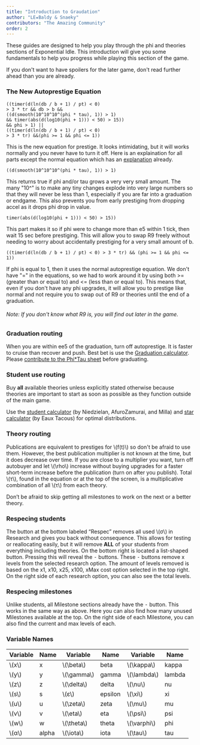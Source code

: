 ```yaml
---
title: "Introduction to Graudation"
author: "LE★Baldy & Snaeky"
contributors: "The Amazing Community"
order: 2
---
```


These guides are designed to help you play through the phi and theories sections
of Exponential Idle. This introduction will give you some fundamentals to help you progress
while playing this section of the game.

If you don't want to have spoilers for the later game, don't read
further ahead than you are already.

### The New Autoprestige Equation

```
((timer(d(ln(db / b + 1) / pt) < 0)
> 3 * tr && db > b && 
((d(smooth(10^10^10^(phi * tau), 1)) > 1) 
&& timer(abs(d(log10(phi + 1))) < 50) > 15)) 
&& phi > 1) || 
((timer(d(ln(db / b + 1) / pt) < 0)
> 3 * tr) &&(phi >= 1 && phi <= 1))
```

This is the new equation for prestige. It looks intimidating, but it will works normally and you never have to turn it off. Here is an explaination for all parts except the normal equation which has an [explanation](https://exponential-idle-guides.netlify.app/guides/basics/#autoprestige-explaination) already.

`((d(smooth(10^10^10^(phi * tau), 1)) > 1)`

This returns true if phi and/or tau grows a very very small amount. The many "10^" is to make any tiny changes explode into very large numbers so that they will never be less than 1, especially if you are far into a graduation or endgame. This also prevents you from early prestiging from dropping accel as it drops phi drop in value.

`timer(abs(d(log10(phi + 1))) < 50) > 15))`

This part makes it so if phi were to change more than e5 within 1 tick, then wait 15 sec before prestiging. This will allow you to swap R9 freely without needing to worry about accidentally prestiging for a very small amount of b.

`((timer(d(ln(db / b + 1) / pt) < 0) > 3 * tr) && (phi >= 1 && phi <= 1))`

If phi is equal to 1, then it uses the normal autoprestige equation. We don't have "=" in the equations, so we had to work around it by using both >= (greater than or equal to) and <= (less than or equal to). This means that, even if you don't have any phi upgrades, it will allow you to prestige like normal and not require you to swap out of R9 or theories until the end of a graduation.

###### Note: If you don't know what R9 is, you will find out later in the game.

### Graduation routing
When you are within ee5 of the graduation, turn off autoprestige. It is faster
to cruise than recover and push. Best bet is use the [Graduation
calculator](https://replit.com/@LEBaldy2002/gradcalc). Please [contribute to the Phi\*Tau sheet](https://docs.google.com/forms/d/12ldZ22WXQrmsHVt_269-a55KTir-KvT65gmX2JXTYpQ/edit) before graduating.

### Student use routing
Buy **all** available theories unless
explicitly stated otherwise because theories are important to start as soon
as possible as they function outside of the main game.

Use the [student calculator](https://conicgames.github.io/exponentialidle/students.html) (by Niedzielan, AfuroZamurai, and Milla) and
[star calculator](https://conicgames.github.io/exponentialidle/stars) (by Eaux Tacous) for optimal distributions.

### Theory routing
Publications are equivalent to prestiges for \\(f(t)\\) so don't be afraid to
use them. However, the best publication multiplier is not known at the
time, but it does decrease over time. If you are close to a multiplier
you want, turn off autobuyer and let \\(\rho\\) increase without buying
upgrades for a faster short-term increase before the publication (turn
on after you publish). Total \\(τ\\), found in the equation or at the top
of the screen, is a multiplicative combination of all \\(τ\\) from each
theory.

Don’t be afraid to skip getting all milestones to work on the next or a
better theory.

### Respecing students
The button at the bottom labeled “Respec” removes all used \\(σ\\) in
Research and gives you back without consequence. This allows for testing
or reallocating easily, but it will remove __ALL__ of your students from 
everything including theories. On the bottom right is located a list-shaped
button. Pressing this will reveal the <kbd>-</kbd> buttons. These
<kbd>-</kbd> buttons remove x levels from the selected research option.
The amount of levels removed is based on the x1, x10, x25, x100, xMax
cost option selected in the top right. On the right side of each
research option, you can also see the total levels.

### Respecing milestones
Unlike students, all Milestone sections already have the <kbd>-</kbd> button.
This works in the same way as above. Here you can also find how many
unused Milestones available at the top. On the right side of each
Milestone, you can also find the current and max levels of each.

### Variable Names
Variable | Name | Variable | Name | Variable | Name
--- | --- | --- | --- | --- | ---
\\(x\\) | x | \\(\beta\\) | beta | \\(\kappa\\) | kappa
\\(y\\) | y | \\(\gamma\\) | gamma | \\(\lambda\\) | lambda
\\(z\\) | z | \\(\delta\\) | delta | \\(\nu\\) | nu
\\(s\\) | s | \\(ε\\) | epsilon | \\(\xi\\) | xi
\\(u\\) | u | \\(\zeta\\) | zeta | \\(\mu\\) | mu
\\(v\\) | v | \\(\eta\\) | eta | \\(\psi\\) | psi
\\(w\\) | w | \\(\theta\\) | theta | \\(\varphi\\) | phi
\\(α\\) | alpha | \\(\iota\\) | iota | \\(\tau\\) | tau
